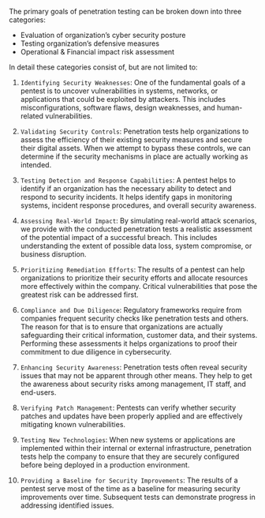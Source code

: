 The primary goals of penetration testing can be broken down into three categories:

- Evaluation of organization’s cyber security posture
- Testing organization’s defensive measures
- Operational & Financial impact risk assessment

In detail these categories consist of, but are not limited to:

1. `Identifying Security Weaknesses`: One of the fundamental goals of a pentest is to uncover vulnerabilities in systems, networks, or applications that could be exploited by attackers. This includes misconfigurations, software flaws, design weaknesses, and human-related vulnerabilities.
    
2. `Validating Security Controls`: Penetration tests help organizations to assess the efficiency of their existing security measures and secure their digital assets. When we attempt to bypass these controls, we can determine if the security mechanisms in place are actually working as intended.
    
3. `Testing Detection and Response Capabilities`: A pentest helps to identify if an organization has the necessary ability to detect and respond to security incidents. It helps identify gaps in monitoring systems, incident response procedures, and overall security awareness.
    
4. `Assessing Real-World Impact`: By simulating real-world attack scenarios, we provide with the conducted penetration tests a realistic assessment of the potential impact of a successful breach. This includes understanding the extent of possible data loss, system compromise, or business disruption.
    
5. `Prioritizing Remediation Efforts`: The results of a pentest can help organizations to prioritize their security efforts and allocate resources more effectively within the company. Critical vulnerabilities that pose the greatest risk can be addressed first.
    
6. `Compliance and Due Diligence`: Regulatory frameworks require from companies frequent security checks like penetration tests and others. The reason for that is to ensure that organizations are actually safeguarding their critical information, customer data, and their systems. Performing these assessments it helps organizations to proof their commitment to due diligence in cybersecurity.
    
7. `Enhancing Security Awareness`: Penetration tests often reveal security issues that may not be apparent through other means. They help to get the awareness about security risks among management, IT staff, and end-users.
    
8. `Verifying Patch Management`: Pentests can verify whether security patches and updates have been properly applied and are effectively mitigating known vulnerabilities.
    
9. `Testing New Technologies`: When new systems or applications are implemented within their internal or external infrastructure, penetration tests help the company to ensure that they are securely configured before being deployed in a production environment.
    
10. `Providing a Baseline for Security Improvements`: The results of a pentest serve most of the time as a baseline for measuring security improvements over time. Subsequent tests can demonstrate progress in addressing identified issues.